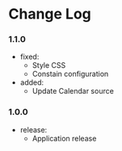# Change Log

### 1.1.0
 - fixed:
    - Style CSS
    - Constain configuration
  - added:
    - Update Calendar source
    
### 1.0.0
  - release:
    - Application release
